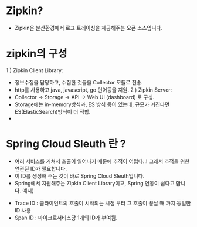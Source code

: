 # Zipkin?
- Zipkin은 분산환경에서 로그 트레이싱을 제공해주는 오픈 소스입니다.

# zipkin의 구성 
1 ) Zipkin Client Library: 
- 정보수집을 담당하고, 수집한 것들을 Collector 모듈로 전송. 
- http를 사용하고 java, javascript, go 언어등을 지원.
2 ) Zipkin Server: 
- Collector -> Storage -> API -> Web UI (dashboard) 로 구성.
- Storage에는 in-memory방식과, ES 방식 등이 있는데, 규모가 커진다면 ES(ElasticSearch)방식이 더 적합.
- 
# Spring Cloud Sleuth 란 ?
- 여러 서비스를 거쳐서 호출이 일어나기 때문에 추적이 어렵다..! 그래서 추적을 위한 연관된 ID가 필요합니다.
- 이 ID를 생성해 주는 것이 바로 Spring Cloud Sleuth입니다.
- Spring에서 지원해주는 Zipkin Client Library이고, Spring 연동이 쉽다고 합니다.
예시)
* Trace ID : 클라이언트의 호출이 시작되는 시점 부터 그 호출이 끝날 때 까지 동일한 ID 사용
* Span ID : 마이크로서비스당 1개의 ID가 부여됨.

 
